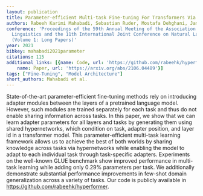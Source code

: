 ```yaml
---
layout: publication
title: Parameter-efficient Multi-task Fine-tuning For Transformers Via Shared Hypernetworks
authors: Rabeeh Karimi Mahabadi, Sebastian Ruder, Mostafa Dehghani, James Henderson
conference: 'Proceedings of the 59th Annual Meeting of the Association for Computational
  Linguistics and the 11th International Joint Conference on Natural Language Processing
  (Volume 1: Long Papers)'
year: 2021
bibkey: mahabadi2021parameter
citations: 115
additional_links: [{name: Code, url: 'https://github.com/rabeehk/hyperformer'}, {
    name: Paper, url: 'https://arxiv.org/abs/2106.04489'}]
tags: ["Fine-Tuning", "Model Architecture"]
short_authors: Mahabadi et al.
---
```

State-of-the-art parameter-efficient fine-tuning methods rely on introducing
adapter modules between the layers of a pretrained language model. However,
such modules are trained separately for each task and thus do not enable
sharing information across tasks. In this paper, we show that we can learn
adapter parameters for all layers and tasks by generating them using shared
hypernetworks, which condition on task, adapter position, and layer id in a
transformer model. This parameter-efficient multi-task learning framework
allows us to achieve the best of both worlds by sharing knowledge across tasks
via hypernetworks while enabling the model to adapt to each individual task
through task-specific adapters. Experiments on the well-known GLUE benchmark
show improved performance in multi-task learning while adding only 0.29%
parameters per task. We additionally demonstrate substantial performance
improvements in few-shot domain generalization across a variety of tasks. Our
code is publicly available in https://github.com/rabeehk/hyperformer.